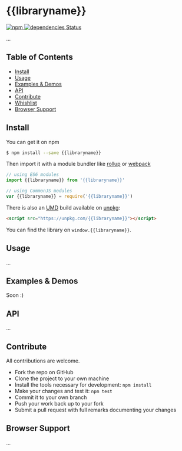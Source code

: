 # {{libraryname}}

<!--<a href="https://travis-ci.org/{{username}}/{{reponame}}">
    <img src="https://travis-ci.org/{{username}}/{{reponame}}.svg?branch=master" alt="travis">
</a>-->

<a href="https://www.npmjs.org/package/{{reponame}}">
  <img src="https://img.shields.io/npm/v/{{reponame}}.svg?style=flat" alt="npm">
</a>

<a href="https://david-dm.org/{{username}}/{{reponame}}">
  <img src="https://david-dm.org/{{username}}/{{reponame}}/status.svg" alt="dependencies Status">
</a>

...

## Table of Contents

-   [Install](#install)
-   [Usage](#usage)
-   [Examples & Demos](#examples--demos)
-   [API](#api)
-   [Contribute](#contribute)
-   [Whishlist](#whishlist)
-   [Browser Support](#browser-support)

## Install

You can get it on npm

```sh
$ npm install --save {{libraryname}}
```

Then import it with a module bundler like [rollup](http://rollupjs.org/) or [webpack](https://webpack.js.org/)

```javascript
// using ES6 modules
import {{libraryname}} from '{{libraryname}}'

// using CommonJS modules
var {{libraryname}} = require('{{libraryname}}')
```

There is also an [UMD](https://github.com/umdjs/umd) build available on [unpkg](https://unpkg.com):

```html
<script src="https://unpkg.com/{{libraryname}}"></script>
```

You can find the library on `window.{{libraryname}}`.

## Usage

...

## Examples & Demos

Soon :)

## API

...

## Contribute

All contributions are welcome.

- Fork the repo on GitHub
- Clone the project to your own machine
- Install the tools necessary for development: `npm install`
- Make your changes and test it: `npm test` 
- Commit it to your own branch
- Push your work back up to your fork
- Submit a pull request with full remarks documenting your changes


## Browser Support

...
